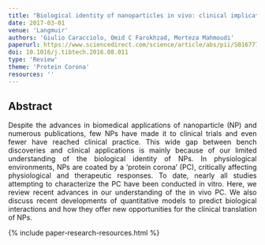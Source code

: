 ```yaml
---
title: "Biological identity of nanoparticles in vivo: clinical implications of the protein corona" 
date: 2017-03-01
venue: 'Langmuir'
authors: 'Giulio Caracciolo, Omid C Farokhzad, Morteza Mahmoudi'
paperurl: https://www.sciencedirect.com/science/article/abs/pii/S0167779916301494
doi: 10.1016/j.tibtech.2016.08.011
type: 'Review'
theme: 'Protein Corona'
resources: ''
---
```


<h2> Abstract </h2>
<p align= "justify">
Despite the advances in biomedical applications of nanoparticle (NP) and numerous publications, few NPs have made it to clinical trials and even fewer have reached clinical practice. This wide gap between bench discoveries and clinical applications is mainly because of our limited understanding of the biological identity of NPs. In physiological environments, NPs are coated by a ‘protein corona’ (PC), critically affecting physiological and therapeutic responses. To date, nearly all studies attempting to characterize the PC have been conducted in vitro. Here, we review recent advances in our understanding of the in vivo PC. We also discuss recent developments of quantitative models to predict biological interactions and how they offer new opportunities for the clinical translation of NPs.

{% include paper-research-resources.html %}
